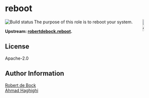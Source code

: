 reboot
=========

<img src="https://docs.ansible.com/ansible-tower/3.2.4/html_ja/installandreference/_static/images/logo_invert.png" width="10%" height="10%" alt="Ansible logo" align="right"/>
<a href="https://travis-ci.org/haghighi-ahmad/ansible-role-reboot"><img src="https://travis-ci.org/haghighi-ahmad/ansible-role-reboot.svg?branch=master" alt="Build status" align="left"/></a>

The purpose of this role is to reboot your system.

**Upstream: [robertdebock.reboot](https://github.com/robertdebock/ansible-role-reboot).**

License
-------

Apache-2.0


Author Information
------------------

[Robert de Bock](https://robertdebock.nl/)  
[Ahmad Haghighi](https://haghighi.site)